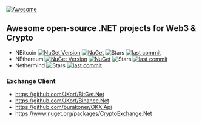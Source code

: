 [![Awesome](https://awesome.re/badge.svg)](https://awesome.re)

## Awesome open-source .NET projects for Web3 &amp; Crypto

- NBitcoin [![NuGet Version](https://img.shields.io/nuget/v/NBitcoin.svg?style=flat)](https://www.nuget.org/packages/NBitcoin/) [![NuGet](https://img.shields.io/nuget/dt/NBitcoin)](https://www.nuget.org/packages/NBitcoin) <img alt="Stars" src="https://img.shields.io/github/stars/MetacoSA/NBitcoin?style=flat-square&labelColor=343b41"/> [![last commit](https://img.shields.io/github/last-commit/MetacoSA/NBitcoin/master)](https://github.com/MetacoSA/NBitcoin)
- NEthereum [![NuGet Version](https://img.shields.io/nuget/v/Nethereum.Web3.svg?style=flat)](https://www.nuget.org/packages/Nethereum.Web3/) [![NuGet](https://img.shields.io/nuget/dt/Nethereum.Web3)](https://www.nuget.org/packages/Nethereum.Web3) <img alt="Stars" src="https://img.shields.io/github/stars/Nethereum/Nethereum?style=flat-square&labelColor=343b41"/> [![last commit](https://img.shields.io/github/last-commit/Nethereum/Nethereum/master)](https://github.com/Nethereum/Nethereum) 
- Nethermind <img alt="Stars" src="https://img.shields.io/github/stars/NethermindEth/nethermind?style=flat-square&labelColor=343b41"/> [![last commit](https://img.shields.io/github/last-commit/NethermindEth/nethermind/master)](https://github.com/NethermindEth/nethermind)

### Exchange Client 
- https://github.com/JKorf/BitGet.Net
- https://github.com/JKorf/Binance.Net
- https://github.com/burakoner/OKX.Api
- https://www.nuget.org/packages/CryptoExchange.Net
  
